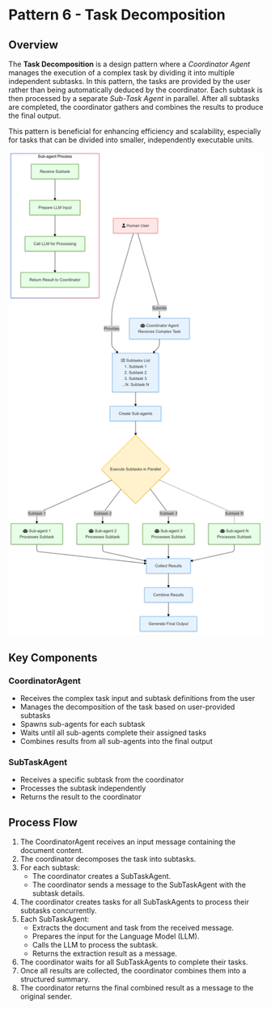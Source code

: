 # Pattern 6 - Task Decomposition

## Overview

The **Task Decomposition** is a design pattern where a *Coordinator Agent* manages the execution of a complex task by dividing it into multiple independent subtasks. In this pattern, the tasks are provided by the user rather than being automatically deduced by the coordinator. Each subtask is then processed by a separate *Sub-Task Agent* in parallel. After all subtasks are completed, the coordinator gathers and combines the results to produce the final output.

This pattern is beneficial for enhancing efficiency and scalability, especially for tasks that can be divided into smaller, independently executable units.

<p align="center">
    <img src="../../../img/framework/task_decomposition.png" alt="Task Decomposition" width="775"/>
</p>

## Key Components

### CoordinatorAgent

- Receives the complex task input and subtask definitions from the user
- Manages the decomposition of the task based on user-provided subtasks
- Spawns sub-agents for each subtask
- Waits until all sub-agents complete their assigned tasks
- Combines results from all sub-agents into the final output

### SubTaskAgent

- Receives a specific subtask from the coordinator
- Processes the subtask independently
- Returns the result to the coordinator

## Process Flow

1. The CoordinatorAgent receives an input message containing the document content.
2. The coordinator decomposes the task into subtasks.
3. For each subtask:
   - The coordinator creates a SubTaskAgent.
   - The coordinator sends a message to the SubTaskAgent with the subtask details.
4. The coordinator creates tasks for all SubTaskAgents to process their subtasks concurrently.
5. Each SubTaskAgent:
   - Extracts the document and task from the received message.
   - Prepares the input for the Language Model (LLM).
   - Calls the LLM to process the subtask.
   - Returns the extraction result as a message.
6. The coordinator waits for all SubTaskAgents to complete their tasks.
7. Once all results are collected, the coordinator combines them into a structured summary.
8. The coordinator returns the final combined result as a message to the original sender.